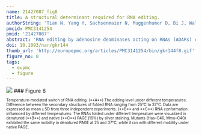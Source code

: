 ```yaml
---
name: 21427087_fig8
title: A structural determinant required for RNA editing.
authorString: 'Tian N, Yang Y, Sachsenmaier N, Muggenhumer D, Bi J, Waldsich C, Jantsch MF, Jin Y.'
pmcid: PMC3141254
pmid: '21427087'
abstract: 'RNA editing by adenosine deaminases acting on RNAs (ADARs) can be both specific and non-specific, depending on the substrate. Specific editing of particular adenosines may depend on the overall sequence and structural context. However, the detailed mechanisms underlying these preferences are not fully understood. Here, we show that duplex structures mimicking an editing site in the Gabra3 pre-mRNA unexpectedly fail to support RNA editing at the Gabra3 I/M site, although phylogenetic analysis suggest an evolutionarily conserved duplex structure essential for efficient RNA editing. These unusual results led us to revisit the structural requirement for this editing by mutagenesis analysis. In vivo nuclear injection experiments of mutated editing substrates demonstrate that a non-conserved structure is a determinant for editing. This structure contains bulges either on the same or the strand opposing the edited adenosine. The position of these bulges and the distance to the edited base regulate editing. Moreover, elevated folding temperature can lead to a switch in RNA editing suggesting an RNA structural change. Our results indicate the importance of RNA tertiary structure in determining RNA editing.'
doi: 10.1093/nar/gkr144
thumb_url: 'http://europepmc.org/articles/PMC3141254/bin/gkr144f8.gif'
figure_no: 8
tags:
  - eupmc
  - figure
---
```

<img src='http://europepmc.org/articles/PMC3141254/bin/gkr144f8.jpg' style='max-height: 300px'>
### Figure 8
<p style='font-size: 10px;'>Temperature-mediated switch of RNA editing. (**A**) The editing level under different temperatures. Difference between the secondary structures of folded RNA ranging from 25°C to 37°C. Data are expressed as mean ± SD from three independent experiments. (**B** and **C**) RNA conformation influenced by different temperatures. The RNAs folded under different temperature were visualized in denatured (**B**) and native (**C**) PAGE (16%) by sliver staining. Mutants (Has–C40, Mmu–C40) exhibited the same mobility in denatured PAGE at 25 and 37°C, while it ran with different mobility under native PAGE.</p>